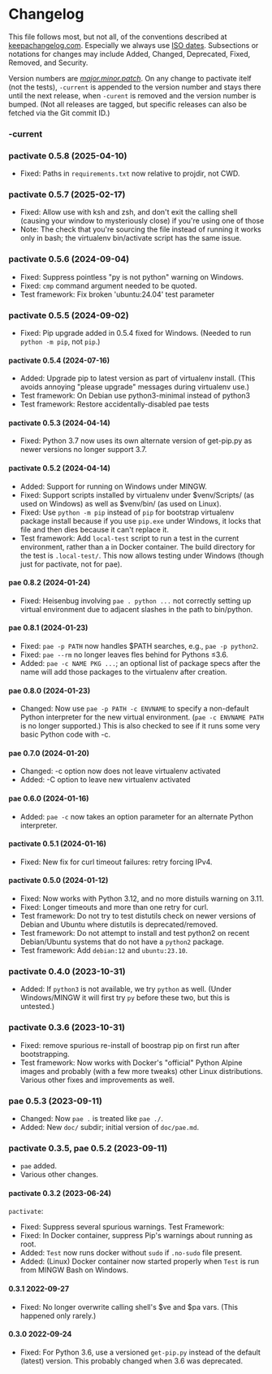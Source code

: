 Changelog
=========

This file follows most, but not all, of the conventions described at
[keepachangelog.com]. Especially we always use [ISO dates]. Subsections or
notations for changes may include Added, Changed, Deprecated, Fixed,
Removed, and Security.

Version numbers are [_major.minor.patch_][semver]. On any change to
pactivate itelf (not the tests), `-current` is appended to the version
number and stays there until the next release, when `-curent` is removed
and the version number is bumped. (Not all releases are tagged, but
specific releases can also be fetched via the Git commit ID.)

### -current

### pactivate 0.5.8 (2025-04-10)
- Fixed: Paths in `requirements.txt` now relative to projdir, not CWD.

### pactivate 0.5.7 (2025-02-17)
- Fixed: Allow use with ksh and zsh, and don't exit the calling shell
  (causing your window to mysteriously close) if you're using one of those
- Note: The check that you're sourcing the file instead of running it
  works only in bash; the virtualenv bin/activate script has the same issue.

### pactivate 0.5.6 (2024-09-04)
- Fixed: Suppress pointless "py is not python" warning on Windows.
- Fixed: `cmp` command argument needed to be quoted.
- Test framework: Fix broken 'ubuntu:24.04' test parameter

### pactivate 0.5.5 (2024-09-02)
- Fixed: Pip upgrade added in 0.5.4 fixed for Windows. (Needed to
  run `python -m pip`, not `pip`.)

#### pactivate 0.5.4 (2024-07-16)
- Added: Upgrade pip to latest version as part of virtualenv install.
  (This avoids annoying "please upgrade" messages during virtualenv use.)
- Test framework: On Debian use python3-minimal instead of python3
- Test framework: Restore accidentally-disabled pae tests

#### pactivate 0.5.3 (2024-04-14)
- Fixed: Python 3.7 now uses its own alternate version of get-pip.py as
  newer versions no longer support 3.7.

#### pactivate 0.5.2 (2024-04-14)
- Added: Support for running on Windows under MINGW.
- Fixed: Support scripts installed by virtualenv under $venv/Scripts/ (as
  used on Windows) as well as $venv/bin/ (as used on Linux).
- Fixed: Use `python -m pip` instead of `pip` for bootstrap virtualenv
  package install because if you use `pip.exe` under Windows, it locks that
  file and then dies because it can't replace it.
- Test framework: Add `local-test` script to run a test in the current
  environment, rather than a in Docker container. The build directory
  for the test is `.local-test/`. This now allows testing under Windows
  (though just for pactivate, not for pae).

#### pae 0.8.2 (2024-01-24)
- Fixed: Heisenbug involving `pae . python ...` not correctly setting up
  virtual environment due to adjacent slashes in the path to bin/python.

#### pae 0.8.1 (2024-01-23)
- Fixed: `pae -p PATH` now handles $PATH searches, e.g., `pae -p python2`.
- Fixed: `pae --rm` no longer leaves fles behind for Pythons ≤3.6.
- Added: `pae -c NAME PKG ...`; an optional list of package specs after the
  name will add those packages to the virtualenv after creation.

#### pae 0.8.0 (2024-01-23)
- Changed: Now use `pae -p PATH -c ENVNAME` to specify a non-default Python
  interpreter for the new virtual environment. (`pae -c ENVNAME PATH` is no
  longer supported.) This is also checked to see if it runs some very basic
  Python code with -c.

#### pae 0.7.0 (2024-01-20)
- Changed: -c option now does not leave virtualenv activated
- Added: -C option to leave new virtualenv activated

#### pae 0.6.0 (2024-01-16)
- Added: `pae -c` now takes an option parameter for an alternate Python
  interpreter.

#### pactivate 0.5.1 (2024-01-16)
- Fixed: New fix for curl timeout failures: retry forcing IPv4.

#### pactivate 0.5.0 (2024-01-12)
- Fixed: Now works with Python 3.12, and no more distuils warning on 3.11.
- Fixed: Longer timeouts and more than one retry for curl.
- Test framework: Do not try to test distutils check on newer versions of
  Debian and Ubuntu where distutils is deprecated/removed.
- Test framework: Do not attempt to install and test python2 on recent
  Debian/Ubuntu systems that do not have a `python2` package.
- Test framework: Add `debian:12` and `ubuntu:23.10`.

### pactivate 0.4.0 (2023-10-31)
- Added: If `python3` is not available, we try `python` as well. (Under
  Windows/MINGW it will first try `py` before these two, but this is
  untested.)

### pactivate 0.3.6 (2023-10-31)
- Fixed: remove spurious re-install of boostrap pip on first run after
  bootstrapping.
- Test framework: Now works with Docker's "official" Python Alpine images
  and probably (with a few more tweaks) other Linux distributions. Various
  other fixes and improvements as well.

### pae 0.5.3 (2023-09-11)
- Changed: Now `pae .` is treated like `pae ./`.
- Added: New `doc/` subdir; initial version of `doc/pae.md`.

### pactivate 0.3.5, pae 0.5.2 (2023-09-11)
- `pae` added.
- Various other changes.

#### pactivate 0.3.2 (2023-06-24)
`pactivate`:
- Fixed: Suppress several spurious warnings.
Test Framework:
- Fixed: In Docker container, suppress Pip's warnings about running as root.
- Added: `Test` now runs docker without `sudo` if `.no-sudo` file present.
- Added: (Linux) Docker container now started properly when `Test` is run
  from MINGW Bash on Windows.

#### 0.3.1 2022-09-27
- Fixed: No longer overwrite calling shell's $ve and $pa vars.
  (This happened only rarely.)

#### 0.3.0 2022-09-24
- Fixed: For Python 3.6, use a versioned `get-pip.py` instead of the default
  (latest) version. This probably changed when 3.6 was deprecated.



<!-------------------------------------------------------------------->
[keepachangelog.com]: https://keepachangelog.com/
[ISO dates]: https://xkcd.com/1179/
[semver]: https://en.wikipedia.org/wiki/Software_versioning#Semantic_versioning

